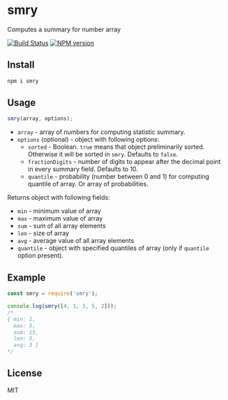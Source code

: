 # smry

Computes a summary for number array

[![Build Status][travis-image]][travis-url]
[![NPM version][npm-image]][npm-url]

## Install

```bash
npm i smry
```

## Usage

```js
smry(array, options);
```

* `array` - array of numbers for computing statistic summary.
* `options` (optional) - object with following options:
  * `sorted` - Boolean. `true` means that object preliminarily sorted. Otherwise it will be sorted in `smry`. Defaults to `false`.
  * `fractionDigits` - number of digits to appear after the decimal point in every summary field. Defaults to 10.
  * `quantile` - probability (number between 0 and 1) for computing quantile of array. Or array of probabilities.

Returns object with following fields:

* `min` - minimum value of array
* `max` - maximum value of array
* `sum` - sum of all array elements
* `len` - size of array
* `avg` - average value of all array elements
* `quantile` - object with specified quantiles of array (only if `quantile` option present).

## Example

```js
const smry = require('smry');

console.log(smry([4, 1, 3, 5, 2]));
/*
{ min: 1,
  max: 5,
  sum: 15,
  len: 5,
  avg: 3 }
*/
```

## License

MIT

[npm-url]: https://npmjs.org/package/smry
[npm-image]: https://badge.fury.io/js/smry.svg
[travis-url]: https://travis-ci.org/astur/smry
[travis-image]: https://travis-ci.org/astur/smry.svg?branch=master